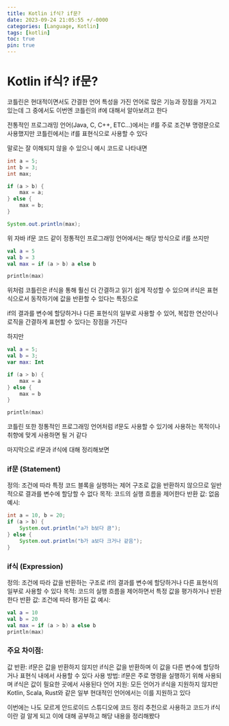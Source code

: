 ```yaml
---
title: Kotlin if식? if문?
date: 2023-09-24 21:05:55 +/-0000
categories: [Language, Kotlin]
tags: [kotlin]
toc: true
pin: true
---
```


# Kotlin if식? if문?

코틀린은 현대적이면서도 간결한 언어 특성을 가진 언어로 많은 기능과 장점을 가지고 있는데 그 중에서도 이번엔 코틀린의 if에 대해서 알아보려고 한다

전통적인 프로그래밍 언어(Java, C, C++, ETC...)에서는 if를 주로 조건부 명령문으로 사용했지만 코틀린에서는 if를 표현식으로 사용할 수 있다 

말로는 잘 이해되지 않을 수 있으니 예시 코드로 나타내면

~~~java
int a = 5;
int b = 3;
int max;

if (a > b) {
    max = a;
} else {
    max = b;
}

System.out.println(max);
~~~

위 자바 if문 코드 같이 정통적인 프로그래밍 언어에서는 해당 방식으로 if를 쓰지만


~~~kotlin
val a = 5
val b = 3
val max = if (a > b) a else b

println(max)
~~~

위처럼 코틀린은 if식을 통해 훨신 더 간결하고 읽기 쉽게 작성할 수 있으며 if식은 표현식으로서 동작하기에 값을 반환할 수 있다는 특징으로 

if의 결과를 변수에 할당하거나 다른 표현식의 일부로 사용할 수 있어, 복잡한 연산이나 로직을 간결하게 표현할 수 있다는 장점을 가진다

하지만

~~~kotlin
val a = 5;
val b = 3;
var max: Int

if (a > b) {
    max = a
} else {
    max = b
}

println(max)
~~~

코틀린 또한 정통적인 프로그래밍 언어처럼 if문도 사용할 수 있기에 사용하는 목적이나 취향에 맞게 사용하면 될 거 같다

마지막으로 if문과 if식에 대해 정리해보면

### if문 (Statement)
정의: 조건에 따라 특정 코드 블록을 실행하는 제어 구조로 값을 반환하지 않으므로 일반적으로 결과를 변수에 할당할 수 없다
목적: 코드의 실행 흐름을 제어한다
반환 값: 없음
예시:
~~~java
int a = 10, b = 20;
if (a > b) {
    System.out.println("a가 b보다 큼");
} else {
    System.out.println("b가 a보다 크거나 같음");
}
~~~

### if식 (Expression)
정의: 조건에 따라 값을 반환하는 구조로 if의 결과를 변수에 할당하거나 다른 표현식의 일부로 사용할 수 있다
목적: 코드의 실행 흐름을 제어하면서 특정 값을 평가하거나 반환한다
반환 값: 조건에 따라 평가된 값
예시:
~~~kotlin
val a = 10
val b = 20
val max = if (a > b) a else b
println(max)
~~~

### 주요 차이점:
값 반환: if문은 값을 반환하지 않지만 if식은 값을 반환하며 이 값을 다른 변수에 할당하거나 표현식 내에서 사용할 수 있다
사용 방법: if문은 주로 명령을 실행하기 위해 사용되며 if식은 값이 필요한 곳에서 사용된다
언어 지원: 모든 언어가 if식을 지원하지 않지만 Kotlin, Scala, Rust와 같은 일부 현대적인 언어에서는 이를 지원하고 있다

이번에는 나도 모르게 안드로이드 스튜디오에 코드 정리 추천으로 사용하고 코드가 if식이란 걸 알게 되고 이에 대해 공부하고 해당 내용을 정리해봤다